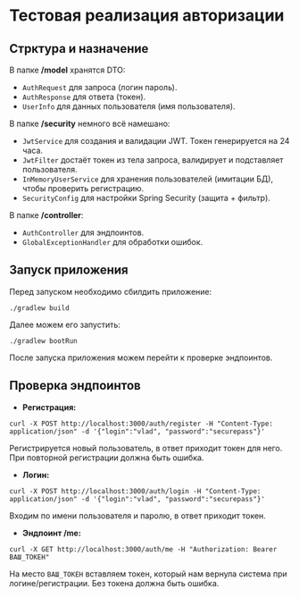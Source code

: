 # Тестовая реализация авторизации
## Стрктура и назначение
В папке **/model** хранятся DTO:
- `AuthRequest` для запроса (логин пароль).
- `AuthResponse` для ответа (токен).
- `UserInfo` для данных пользователя (имя пользователя).

В папке **/security** немного всё намешано:
- `JwtService` для создания и валидации JWT. Токен генерируется на 24 часа.
- `JwtFilter` достаёт токен из тела запроса, валидирует и подставляет пользователя.
- `InMemoryUserService` для хранения пользователей (имитации БД), чтобы проверить регистрацию.
- `SecurityConfig` для настройки Spring Security (защита + фильтр).

В папке **/controller**:
- `AuthController` для эндпоинтов.
- `GlobalExceptionHandler` для обработки ошибок.

## Запуск приложения
Перед запуском необходимо сбилдить приложение:
```pwsh
./gradlew build
```

Далее можем его запустить:
```pwsh
./gradlew bootRun
```

После запуска приложения можем перейти к проверке эндпоинтов.

## Проверка эндпоинтов
- **Регистрация:**
```pwsh
curl -X POST http://localhost:3000/auth/register -H "Content-Type: application/json" -d '{"login":"vlad", "password":"securepass"}'
```
Регистрируется новый пользователь, в ответ приходит токен для него. При повторной регистрации должна быть ошибка.

- **Логин:**
```pwsh
curl -X POST http://localhost:3000/auth/login -H "Content-Type: application/json" -d '{"login":"vlad", "password":"securepass"}'
```
Входим по имени пользователя и паролю, в ответ приходит токен.

- **Эндпоинт /me:**
```pwsh
curl -X GET http://localhost:3000/auth/me -H "Authorization: Bearer ВАШ_ТОКЕН"
```
На место `ВАШ_ТОКЕН` вставляем токен, который нам вернула система при логине/регистрации. Без токена должна быть ошибка.